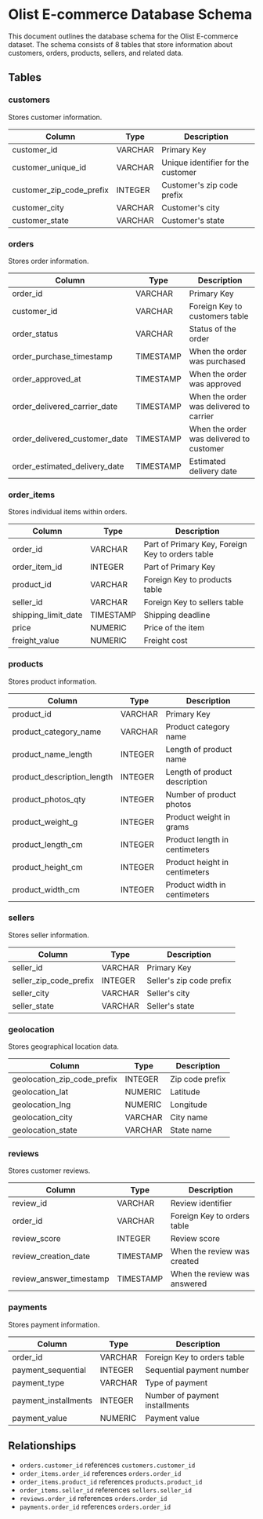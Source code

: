 # Olist E-commerce Database Schema

This document outlines the database schema for the Olist E-commerce dataset. The schema consists of 8 tables that store information about customers, orders, products, sellers, and related data.

## Tables

### customers
Stores customer information.

| Column | Type | Description |
|--------|------|-------------|
| customer_id | VARCHAR | Primary Key |
| customer_unique_id | VARCHAR | Unique identifier for the customer |
| customer_zip_code_prefix | INTEGER | Customer's zip code prefix |
| customer_city | VARCHAR | Customer's city |
| customer_state | VARCHAR | Customer's state |

### orders
Stores order information.

| Column | Type | Description |
|--------|------|-------------|
| order_id | VARCHAR | Primary Key |
| customer_id | VARCHAR | Foreign Key to customers table |
| order_status | VARCHAR | Status of the order |
| order_purchase_timestamp | TIMESTAMP | When the order was purchased |
| order_approved_at | TIMESTAMP | When the order was approved |
| order_delivered_carrier_date | TIMESTAMP | When the order was delivered to carrier |
| order_delivered_customer_date | TIMESTAMP | When the order was delivered to customer |
| order_estimated_delivery_date | TIMESTAMP | Estimated delivery date |

### order_items
Stores individual items within orders.

| Column | Type | Description |
|--------|------|-------------|
| order_id | VARCHAR | Part of Primary Key, Foreign Key to orders table |
| order_item_id | INTEGER | Part of Primary Key |
| product_id | VARCHAR | Foreign Key to products table |
| seller_id | VARCHAR | Foreign Key to sellers table |
| shipping_limit_date | TIMESTAMP | Shipping deadline |
| price | NUMERIC | Price of the item |
| freight_value | NUMERIC | Freight cost |

### products
Stores product information.

| Column | Type | Description |
|--------|------|-------------|
| product_id | VARCHAR | Primary Key |
| product_category_name | VARCHAR | Product category name |
| product_name_length | INTEGER | Length of product name |
| product_description_length | INTEGER | Length of product description |
| product_photos_qty | INTEGER | Number of product photos |
| product_weight_g | INTEGER | Product weight in grams |
| product_length_cm | INTEGER | Product length in centimeters |
| product_height_cm | INTEGER | Product height in centimeters |
| product_width_cm | INTEGER | Product width in centimeters |

### sellers
Stores seller information.

| Column | Type | Description |
|--------|------|-------------|
| seller_id | VARCHAR | Primary Key |
| seller_zip_code_prefix | INTEGER | Seller's zip code prefix |
| seller_city | VARCHAR | Seller's city |
| seller_state | VARCHAR | Seller's state |

### geolocation
Stores geographical location data.

| Column | Type | Description |
|--------|------|-------------|
| geolocation_zip_code_prefix | INTEGER | Zip code prefix |
| geolocation_lat | NUMERIC | Latitude |
| geolocation_lng | NUMERIC | Longitude |
| geolocation_city | VARCHAR | City name |
| geolocation_state | VARCHAR | State name |

### reviews
Stores customer reviews.

| Column | Type | Description |
|--------|------|-------------|
| review_id | VARCHAR | Review identifier |
| order_id | VARCHAR | Foreign Key to orders table |
| review_score | INTEGER | Review score |
| review_creation_date | TIMESTAMP | When the review was created |
| review_answer_timestamp | TIMESTAMP | When the review was answered |

### payments
Stores payment information.

| Column | Type | Description |
|--------|------|-------------|
| order_id | VARCHAR | Foreign Key to orders table |
| payment_sequential | INTEGER | Sequential payment number |
| payment_type | VARCHAR | Type of payment |
| payment_installments | INTEGER | Number of payment installments |
| payment_value | NUMERIC | Payment value |

## Relationships

- `orders.customer_id` references `customers.customer_id`
- `order_items.order_id` references `orders.order_id`
- `order_items.product_id` references `products.product_id`
- `order_items.seller_id` references `sellers.seller_id`
- `reviews.order_id` references `orders.order_id`
- `payments.order_id` references `orders.order_id` 